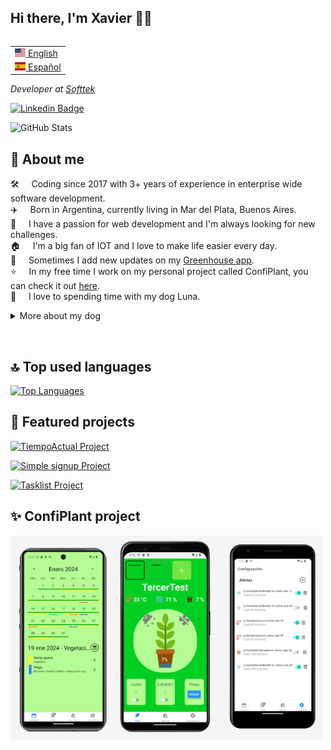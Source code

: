 ## Hi there, I'm Xavier 👋🏼

<table align="right">
 <tr><td><a href="README.md"><img src="https://github.com/BDKX16/BDKX16/blob/main/uploads/us-flag.png?raw=true" height="13"> English</a></td></tr>
 <tr><td><a href="README_es.md"><img src="https://github.com/BDKX16/BDKX16/blob/main/uploads/es-flag.png?raw=true" height="13"> Español</a></td></tr>
</table>

<p><em>Developer at <a href="https://producthackers.com/es/?utm_source=mail&utm_medium=gmail&utm_campaign=firma&utm_term=leandro">Softtek</a></em><p>

[![Linkedin Badge](https://img.shields.io/badge/-Xavier%20Galarreta-blue?style=social&logo=Linkedin&logoColor=blue&link=https://www.linkedin.com/in/xavier-galarreta-52a076212)](https://www.linkedin.com/in/xavier-galarreta-52a076212)

![GitHub Stats](https://github-readme-stats-fork-amber.vercel.app/api?username=BDKX16&show_icons=true)

## 🤖 About me

🛠️ &nbsp; &nbsp; Coding since 2017 with 3+ years of experience in enterprise wide software development.\
✈️ &nbsp; &nbsp; Born in Argentina, currently living in Mar del Plata, Buenos Aires.\
📱 &nbsp; &nbsp; I have a passion for web development and I'm always looking for new challenges.\
🏠 &nbsp; &nbsp; I'm a big fan of IOT and I love to make life easier every day.\
📝 &nbsp; &nbsp; Sometimes I add new updates on my [Greenhouse app](https://confiplant.cloud).\
⭐️ &nbsp; &nbsp; In my free time I work on my personal project called ConfiPlant, you can check it out [here](https://play.google.com/store/apps/details?id=com.xavigmp.confiplant&hl=en_US).\
🐶 &nbsp; &nbsp; I love to spending time with my dog Luna.

<details>
<summary>More about my dog</summary>&nbsp;

<img src="https://github.com/BDKX16/BDKX16/blob/main/uploads/luna1.jpg" alt="Luna1"  width="180px">

<img src="https://github.com/BDKX16/BDKX16/blob/main/uploads/luna2.jpg" alt="Luna2"  width="260px">

<img src="https://github.com/BDKX16/BDKX16/blob/main/uploads/luna3.jpg" alt="Luna3"  width="260px">
</details>

&nbsp;

## 🔝 Top used languages

[![Top Languages](https://github-readme-stats-fork-amber.vercel.app/api/top-langs/?username=BDKX16&layout=compact&langs_count=6)](https://github.com/BDKX16)

## 🚀 Featured projects

[![TiempoActual Project](https://github-readme-stats-fork-amber.vercel.app/api/pin/?username=BDKX16&repo=smartbalance)](https://github.com/BDKX16/smartbalance)

[![Simple signup Project](https://github-readme-stats-fork-amber.vercel.app/api/pin/?username=BDKX16&repo=confi-presentacion)](https://github.com/BDKX16//confi-presentacion)

[![Tasklist Project](https://github-readme-stats-fork-amber.vercel.app/api/pin/?username=BDKX16&repo=LandingConfi)](https://github.com/BDKX16/LandingConfi)

## ✨ ConfiPlant project

<img src="uploads/mobile-confi.png" alt="Wiset ios" width="500px">
